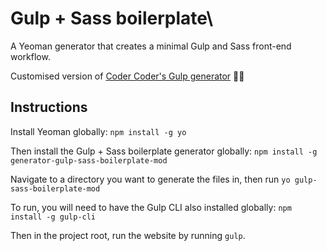 # Gulp + Sass boilerplate\

A Yeoman generator that creates a minimal Gulp and Sass front-end workflow.

Customised version of [Coder Coder's Gulp generator](https://github.com/nandomoreirame/generator-gulp-boilerplate) 🙏🏼

## Instructions

Install Yeoman globally: `npm install -g yo`

Then install the Gulp + Sass boilerplate generator globally: `npm install -g generator-gulp-sass-boilerplate-mod`

Navigate to a directory you want to generate the files in, then run `yo gulp-sass-boilerplate-mod`

To run, you will need to have the Gulp CLI also installed globally:
`npm install -g gulp-cli`

Then in the project root, run the website by running `gulp`.

